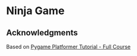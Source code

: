# Ninja Game

## Acknowledgments
Based on [Pygame Platformer Tutorial - Full Course](https://www.youtube.com/watch?v=2gABYM5M0ww)
